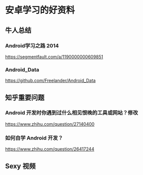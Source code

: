 
# 安卓学习的好资料

## 牛人总结

### Android学习之路 2014
https://segmentfault.com/a/1190000000609851


### Android_Data
https://github.com/Freelander/Android_Data

## 知乎重要问题
### Android 开发时你遇到过什么相见恨晚的工具或网站？修改
https://www.zhihu.com/question/27140400

### 如何自学 Android 开发？
https://www.zhihu.com/question/26417244


## Sexy 视频
